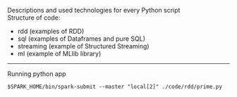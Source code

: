 Descriptions and used technologies for every Python script  
Structure of code:  
- rdd (examples of RDD)  
- sql (examples of Dataframes and pure SQL)  
- streaming (example of Structured Streaming)  
- ml (example of MLlib library)  
***
Running python app  
```
$SPARK_HOME/bin/spark-submit --master "local[2]" ./code/rdd/prime.py
```